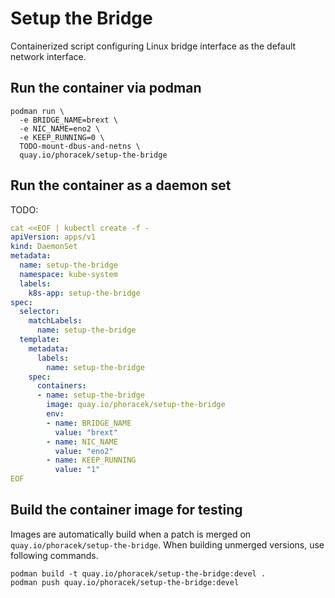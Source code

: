 # Setup the Bridge

Containerized script configuring Linux bridge interface as the default network
interface.

## Run the container via podman

```shell
podman run \
  -e BRIDGE_NAME=brext \
  -e NIC_NAME=eno2 \
  -e KEEP_RUNNING=0 \
  TODO-mount-dbus-and-netns \
  quay.io/phoracek/setup-the-bridge
```

## Run the container as a daemon set

TODO:

```yaml
cat <<EOF | kubectl create -f -
apiVersion: apps/v1
kind: DaemonSet
metadata:
  name: setup-the-bridge
  namespace: kube-system
  labels:
    k8s-app: setup-the-bridge
spec:
  selector:
    matchLabels:
      name: setup-the-bridge
  template:
    metadata:
      labels:
        name: setup-the-bridge
    spec:
      containers:
      - name: setup-the-bridge
        image: quay.io/phoracek/setup-the-bridge
        env:
        - name: BRIDGE_NAME
          value: "brext"
        - name: NIC_NAME
          value: "eno2"
        - name: KEEP_RUNNING
          value: "1"
EOF
```

## Build the container image for testing

Images are automatically build when a patch is merged on
`quay.io/phoracek/setup-the-bridge`. When building unmerged versions, use
following commands.

```shell
podman build -t quay.io/phoracek/setup-the-bridge:devel .
podman push quay.io/phoracek/setup-the-bridge:devel
```
